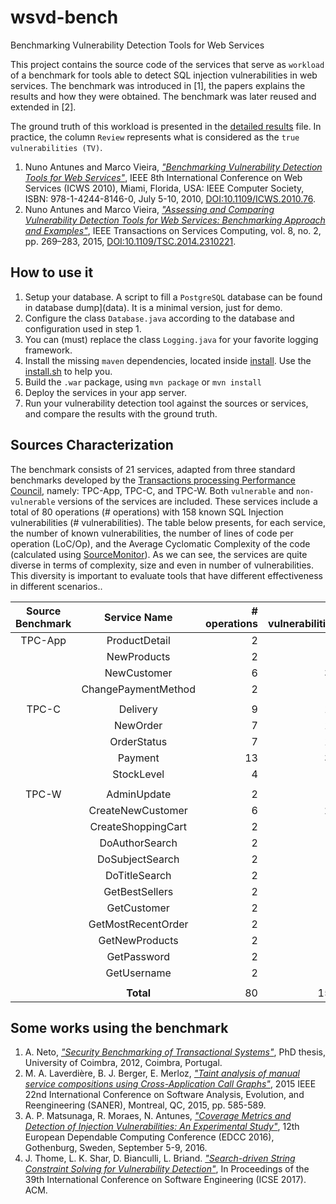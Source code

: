# wsvd-bench

Benchmarking Vulnerability Detection Tools for Web Services

This project contains the source code of the services that serve as `workload` of 
a benchmark for tools able to detect SQL injection vulnerabilities in web services.
The benchmark was introduced in [1], the papers explains the results and how they 
were obtained. The benchmark was later reused and extended in [2].

The ground truth of this workload is presented in the 
[detailed results](data/wsvd-bench-results-webservices-sqlinjection.xlsx) file.
In practice, the column `Review` represents what is considered as the `true vulnerabilities (TV)`.

1. Nuno Antunes and Marco Vieira, *["Benchmarking Vulnerability Detection Tools for Web Services"](http://ieeexplore.ieee.org/document/5552783/)*, IEEE 8th International Conference on Web Services (ICWS 2010), Miami, Florida, USA: IEEE Computer Society, ISBN: 978-1-4244-8146-0, July 5-10, 2010, [DOI:10.1109/ICWS.2010.76](https://doi.org/10.1109/ICWS.2010.76).  
2. Nuno Antunes and Marco Vieira, *["Assessing and Comparing Vulnerability Detection Tools for Web Services: Benchmarking Approach and Examples"](http://ieeexplore.ieee.org/document/6763052/)*, IEEE Transactions on Services Computing, vol. 8, no. 2, pp. 269–283, 2015, [DOI:10.1109/TSC.2014.2310221](https://doi.org/10.1109/TSC.2014.2310221). 



##  How to use it

1. Setup your database. A script to fill a `PostgreSQL` database can be found in database dump](data). It is a minimal version, just for demo.
2. Configure the class `Database.java` according to the database and configuration used in step 1.
3. You can (must) replace the class `Logging.java` for your favorite logging framework.
4. Install the missing `maven` dependencies, located inside [install](install). Use the [install.sh](install/install.sh) to help you.
5. Build the `.war` package, using `mvn package` or `mvn install`
6. Deploy the services in your app server.
7. Run your vulnerability detection tool against the sources or services, and compare the results with the ground truth.


##  Sources Characterization


The benchmark consists of 21 services, adapted from three standard benchmarks 
developed by the [Transactions processing Performance Council](http://www.tpc.org), namely: TPC-App, TPC-C, and TPC-W.
Both `vulnerable`   and `non-vulnerable` versions of the services are included. 
These services include a total of 80 operations (# operations) with 158 known 
SQL Injection vulnerabilities (# vulnerabilities). 
The table below presents, for each service, the number of known vulnerabilities, 
the number of lines of code per operation (LoC/Op), and the Average Cyclomatic Complexity of the code 
(calculated using [SourceMonitor](http://www.campwoodsw.com/sourcemonitor.html)). 
As we can see, the services are quite diverse in terms of complexity, size and 
even in number of vulnerabilities. This diversity is important to evaluate tools 
that have different effectiveness in different scenarios..


|Source Benchmark| Service Name | # operations  | # vulnerabilities  | LoC/Op | Avg. C. Complexity |
|:-------:|:-------------------:|------:|--------:|-------:|-------:|
| TPC-App |    ProductDetail    |     2 |       0 |    242 |      5 |
|         |     NewProducts     |     2 |       1 |    206 |    4.5 |
|         |     NewCustomer     |     6 |      35 |   1230 |    5.6 |
|         | ChangePaymentMethod |     2 |       2 |    198 |      5 |
|                                                                   |
|  TPC-C  |       Delivery      |     9 |      10 |   2043 |     21 |
|         |       NewOrder      |     7 |      15 |   2317 |     33 |
|         |     OrderStatus     |     7 |      18 |   1463 |     13 |
|         |       Payment       |    13 |      34 |   4251 |     25 |
|         |      StockLevel     |     4 |       6 |    320 |      4 |
|                                                                   |
|  TPC-W  |     AdminUpdate     |     2 |       2 |    162 |      5 |
|         |  CreateNewCustomer  |     6 |      27 |    978 |      3 |
|         |  CreateShoppingCart |     2 |       0 |    414 |   2.67 |
|         |    DoAuthorSearch   |     2 |       1 |     88 |      3 |
|         |   DoSubjectSearch   |     2 |       1 |     90 |      3 |
|         |    DoTitleSearch    |     2 |       1 |     90 |      3 |
|         |    GetBestSellers   |     2 |       1 |    124 |      3 |
|         |     GetCustomer     |     2 |       1 |     92 |      4 |
|         |  GetMostRecentOrder |     2 |       1 |    258 |      6 |
|         |    GetNewProducts   |     2 |       1 |    100 |      3 |
|         |     GetPassword     |     2 |       1 |     80 |      2 |
|         |     GetUsername     |     2 |       0 |     80 |      2 |
|                                                                   |
|         |      __Total__    |    80 |     158 |  14826 |      __-__ |





##  Some works using the benchmark

1. A. Neto, *["Security Benchmarking of Transactional Systems"](http://hdl.handle.net/10183/143292)*, PhD thesis, University of Coimbra, 2012, Coimbra, Portugal.
2. M. A. Laverdière, B. J. Berger, E. Merloz, *["Taint analysis of manual service compositions using Cross-Application Call Graphs"](https://doi.org/10.1109/SANER.2015.7081882)*, 2015 IEEE 22nd International Conference on Software Analysis, Evolution, and Reengineering (SANER), Montreal, QC, 2015, pp. 585-589.
3. A. P. Matsunaga, R. Moraes, N. Antunes, *["Coverage Metrics and Detection of Injection Vulnerabilities: An Experimental Study"](https://doi.org/10.1109/EDCC.2016.32)*, 12th European Dependable Computing Conference (EDCC 2016), Gothenburg, Sweden, September 5-9, 2016. 
4. J. Thome, L. K. Shar, D. Bianculli, L. Briand. *["Search-driven String Constraint Solving for Vulnerability Detection"](http://hdl.handle.net/10993/29045)*, In Proceedings of the 39th International Conference on Software Engineering (ICSE 2017). ACM.
